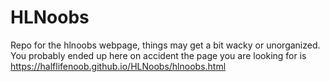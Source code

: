 # HLNoobs
Repo for the hlnoobs webpage,
things may get a bit wacky or unorganized. You probably ended up here on accident the page you are looking for is https://halflifenoob.github.io/HLNoobs/hlnoobs.html
